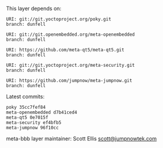 This layer depends on:

    URI: git://git.yoctoproject.org/poky.git
    branch: dunfell

    URI: git://git.openembedded.org/meta-openembedded
    branch: dunfell

    URI: https://github.com/meta-qt5/meta-qt5.git
    branch: dunfell

    URI: git://git.yoctoproject.org/meta-security.git
    branch: dunfell

    URI: https://github.com/jumpnow/meta-jumpnow.git
    branch: dunfell


Latest commits:

    poky 35cc7fef84
    meta-openembedded d7b41ced4
    meta-qt5 0e7015f
    meta-security ef4bfb5
    meta-jumpnow 96f10cc


meta-bbb layer maintainer: Scott Ellis <scott@jumpnowtek.com>
